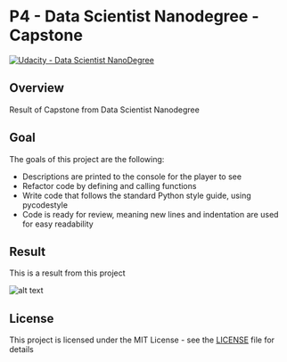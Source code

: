 # **P4 - Data Scientist Nanodegree - Capstone** 
[![Udacity - Data Scientist NanoDegree](https://github.com/vickyaziz/sdc_p1_lanelines/blob/master/test_images/shield-udacity.png)](https://www.udacity.com/school-of-data-science)


Overview
---
Result of Capstone from Data Scientist Nanodegree


Goal
---

The goals of this project are the following:
* Descriptions are printed to the console for the player to see
* Refactor code by defining and calling functions
* Write code that follows the standard Python style guide, using pycodestyle
* Code is ready for review, meaning new lines and indentation are used for easy readability


Result
---

[//]: # (Image References)
[pipe0]: ./result/screenshot.png "Capstone"

This is a result from this project 

![alt text][pipe0]


## License
This project is licensed under the MIT License - see the [LICENSE](LICENSE) file for details
